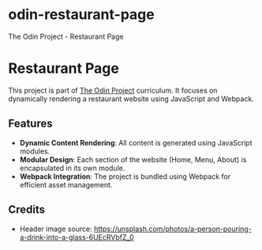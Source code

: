 # odin-restaurant-page
The Odin Project - Restaurant Page

# Restaurant Page

This project is part of [The Odin Project](https://www.theodinproject.com/) curriculum. It focuses on dynamically rendering a restaurant website using JavaScript and Webpack.

## Features

- **Dynamic Content Rendering**: All content is generated using JavaScript modules.
- **Modular Design**: Each section of the website (Home, Menu, About) is encapsulated in its own module.
- **Webpack Integration**: The project is bundled using Webpack for efficient asset management.

## Credits

- Header image source: <https://unsplash.com/photos/a-person-pouring-a-drink-into-a-glass-6UEcRVbfZ_0>